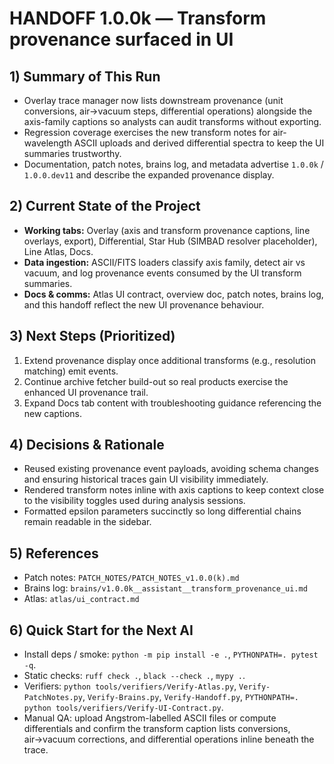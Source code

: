 # HANDOFF 1.0.0k — Transform provenance surfaced in UI

## 1) Summary of This Run
- Overlay trace manager now lists downstream provenance (unit conversions, air→vacuum steps, differential
  operations) alongside the axis-family captions so analysts can audit transforms without exporting.
- Regression coverage exercises the new transform notes for air-wavelength ASCII uploads and derived
  differential spectra to keep the UI summaries trustworthy.
- Documentation, patch notes, brains log, and metadata advertise `1.0.0k` / `1.0.0.dev11` and describe
  the expanded provenance display.

## 2) Current State of the Project
- **Working tabs:** Overlay (axis and transform provenance captions, line overlays, export), Differential,
  Star Hub (SIMBAD resolver placeholder), Line Atlas, Docs.
- **Data ingestion:** ASCII/FITS loaders classify axis family, detect air vs vacuum, and log provenance
  events consumed by the UI transform summaries.
- **Docs & comms:** Atlas UI contract, overview doc, patch notes, brains log, and this handoff reflect the
  new UI provenance behaviour.

## 3) Next Steps (Prioritized)
1. Extend provenance display once additional transforms (e.g., resolution matching) emit events.
2. Continue archive fetcher build-out so real products exercise the enhanced UI provenance trail.
3. Expand Docs tab content with troubleshooting guidance referencing the new captions.

## 4) Decisions & Rationale
- Reused existing provenance event payloads, avoiding schema changes and ensuring historical traces gain
  UI visibility immediately.
- Rendered transform notes inline with axis captions to keep context close to the visibility toggles used
  during analysis sessions.
- Formatted epsilon parameters succinctly so long differential chains remain readable in the sidebar.

## 5) References
- Patch notes: `PATCH_NOTES/PATCH_NOTES_v1.0.0(k).md`
- Brains log: `brains/v1.0.0k__assistant__transform_provenance_ui.md`
- Atlas: `atlas/ui_contract.md`

## 6) Quick Start for the Next AI
- Install deps / smoke: `python -m pip install -e .`, `PYTHONPATH=. pytest -q`.
- Static checks: `ruff check .`, `black --check .`, `mypy .`.
- Verifiers: `python tools/verifiers/Verify-Atlas.py`, `Verify-PatchNotes.py`, `Verify-Brains.py`,
  `Verify-Handoff.py`, `PYTHONPATH=. python tools/verifiers/Verify-UI-Contract.py`.
- Manual QA: upload Angstrom-labelled ASCII files or compute differentials and confirm the transform
  caption lists conversions, air→vacuum corrections, and differential operations inline beneath the trace.
